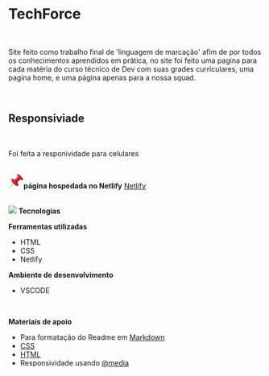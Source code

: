 <h1>TechForce</h1>

<br><p>Site feito como trabalho final de 'linguagem de marcação' afim de por todos os conhecimentos aprendidos em prática, no site foi feito uma pagina para cada matéria do curso técnico de Dev com suas grades curriculares, uma pagina home, e uma página apenas para a nossa squad.</p>

<br>
<h2>Responsiviade</h2>

<br> <p>Foi feita a responividade para celulares </p>


<br> <img src="https://github.com/Miguel1DM/Cartao-de-visitas/blob/main/img/alfinete.png" width = "30px"/>**página hospedada no Netlify** [Netlify](https://techforce12.netlify.app)

<br> <img src="https://github.com/Miguel1DM/Folder/blob/main/img/ferramenta11.png" width = "30px"/> **Tecnologias**

**Ferramentas utilizadas**
* HTML
* CSS
* Netlify

**Ambiente de desenvolvimento**
* VSCODE

<br>


**Materiais de apoio**
* Para formatação do Readme em [Markdown](https://docs.pipz.com/central-de-ajuda/learning-center/guia-basico-de-markdown#open)
* [CSS](https://www.devmedia.com.br/guia/css/38149)
* [HTML](https://www.devmedia.com.br/guia/html/38051)
* Responsividade usando [@media](https://www.treinaweb.com.br/blog/media-queries-o-que-sao-e-como-usar-no-css)
